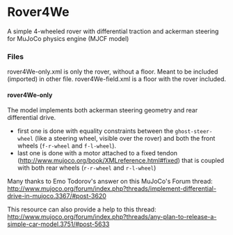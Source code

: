 # Rover4We
A simple 4-wheeled rover with differential traction and ackerman steering for MuJoCo physics engine (MJCF model)

### Files
rover4We-only.xml is only the rover, without a floor. Meant to be included (imported) in other file.
rover4We-field.xml is a floor with the rover included.

#### rover4We-only
The model implements both ackerman steering geometry and rear differential drive.
* first one is done with equality constraints between the ```ghost-steer-wheel``` (like a steering wheel, visible over the rover) and both the front wheels (```f-r-wheel``` and ```f-l-wheel```).
* last one is done with a motor attached to a fixed tendon (http://www.mujoco.org/book/XMLreference.html#fixed) that is coupled with both rear wheels (```r-r-wheel``` and ```r-l-wheel```)

Many thanks to Emo Todorov's answer on this MuJoCo's Forum thread: http://www.mujoco.org/forum/index.php?threads/implement-differential-drive-in-mujoco.3367/#post-3620

This resource can also provide a help to this thread: http://www.mujoco.org/forum/index.php?threads/any-plan-to-release-a-simple-car-model.3751/#post-5633

